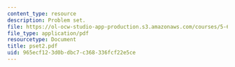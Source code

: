 ```yaml
---
content_type: resource
description: Problem set.
file: https://ol-ocw-studio-app-production.s3.amazonaws.com/courses/5-68j-kinetics-of-chemical-reactions-spring-2003/965ecf123d0bdbc7c368336fcf22e5ce_pset2.pdf
file_type: application/pdf
resourcetype: Document
title: pset2.pdf
uid: 965ecf12-3d0b-dbc7-c368-336fcf22e5ce
---
```

